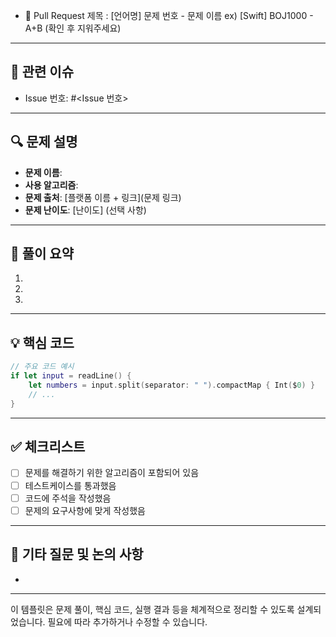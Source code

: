 - 📝 Pull Request 제목 : [언어명] 문제 번호 - 문제 이름
  ex) [Swift] BOJ1000 - A+B
  (확인 후 지워주세요)
---

## 🔗 관련 이슈
<!-- 이 Pull Request와 관련된 Issue 번호를 작성하세요 -->
- Issue 번호: #<Issue 번호>

---

## 🔍 문제 설명
<!-- 문제에 대한 간단한 설명을 적어주세요. -->
- **문제 이름**: 
- **사용 알고리즘**: 
- **문제 출처**: [플랫폼 이름 + 링크](문제 링크)
- **문제 난이도**: [난이도] (선택 사항)

---

## 📜 풀이 요약
<!-- 문제 풀이 방법을 간단하게 설명해주세요. -->
1. 
2. 
3. 

---

## 💡 핵심 코드
<!-- 중요하거나 주요한 코드 블록을 첨부해주세요. -->
```swift
// 주요 코드 예시
if let input = readLine() {
    let numbers = input.split(separator: " ").compactMap { Int($0) }
    // ...
}
```

---

## ✅ 체크리스트
<!-- PR 작성 시 확인해야 할 항목 -->
- [ ] 문제를 해결하기 위한 알고리즘이 포함되어 있음
- [ ] 테스트케이스를 통과했음
- [ ] 코드에 주석을 작성했음
- [ ] 문제의 요구사항에 맞게 작성했음

---

## 🤔 기타 질문 및 논의 사항
<!-- 이 Pull Request에서 논의하고 싶은 내용을 적어주세요. -->
- 

---

이 템플릿은 문제 풀이, 핵심 코드, 실행 결과 등을 체계적으로 정리할 수 있도록 설계되었습니다. 필요에 따라 추가하거나 수정할 수 있습니다.
